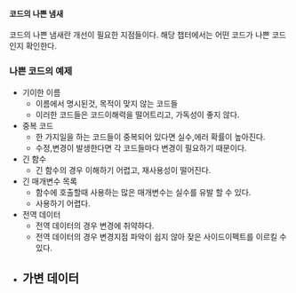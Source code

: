 #### 코드의 나쁜 냄새

코드의 나쁜 냄새란 개선이 필요한 지점들이다. 해당 챕터에서는 어떤 코드가 나쁜 코드인지 확인한다.



### 나쁜 코드의 예제

- 기이한 이름
  - 이름에서 명시된것, 목적이 맞지 않는 코드들
  - 이러한 코드들은 코드이해력을 떨어트리고, 가독성이 좋지 않다.
- 중복 코드
  - 한 가지일을 하는 코드들이 중복되어 있다면 실수,에러 확률이 높아진다.
  - 수정,변경이 발생한다면 각 코드들마다 변경이 필요하기 때문이다.
- 긴 함수
  - 긴 함수의 경우 이해하기 어렵고, 재사용성이 떨어진다.
- 긴 매개변수 목록
  - 함수에 호출할때 사용하는 많은 매개변수는 실수를 유발 할 수 있다.
  - 사용하기 어렵다.
- 전역 데이터
  - 전역 데이터의 경우 변경에 취약하다.
  - 전역 데이터의 경우 변경지점 파악이 쉽지 않아 잦은 사이드이펙트를 이르킬 수 있다.
- 가변 데이터
  - 